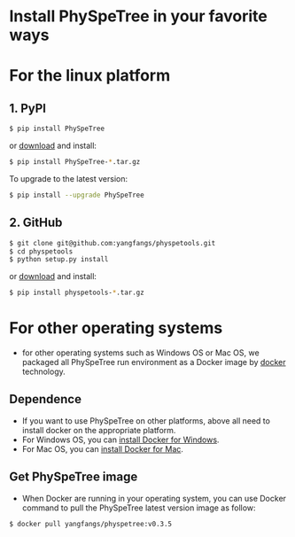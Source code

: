 # Install PhySpeTree in your favorite ways

# For the linux platform
## 1. PyPI

```bash
$ pip install PhySpeTree
```

or [download](https://pypi.python.org/pypi/PhySpeTree/) and install:

```bash
$ pip install PhySpeTree-*.tar.gz
```

To upgrade to the latest version:

```bash
$ pip install --upgrade PhySpeTree
```

## 2. GitHub

```bash
$ git clone git@github.com:yangfangs/physpetools.git
$ cd physpetools
$ python setup.py install
```
or [download](https://github.com/yangfangs/physpetools/releases) and install:

```bash
$ pip install physpetools-*.tar.gz
```

# For other operating systems

* for other operating systems such as Windows OS or Mac OS, we packaged all PhySpeTree run environment as a Docker image
by [docker](https://www.docker.com/) technology.

## Dependence

* If you want to use PhySpeTree on other platforms, above all need to install docker on the appropriate platform.
* For Windows OS, you can [install Docker for Windows](https://docs.docker.com/docker-for-windows/install/).
* For Mac OS, you can [install Docker for Mac](https://docs.docker.com/docker-for-mac/install/).

## Get PhySpeTree image

* When Docker are running in your operating system, you can use Docker command to pull the PhySpeTree latest version image as follow:

```bash
$ docker pull yangfangs/physpetree:v0.3.5
```


